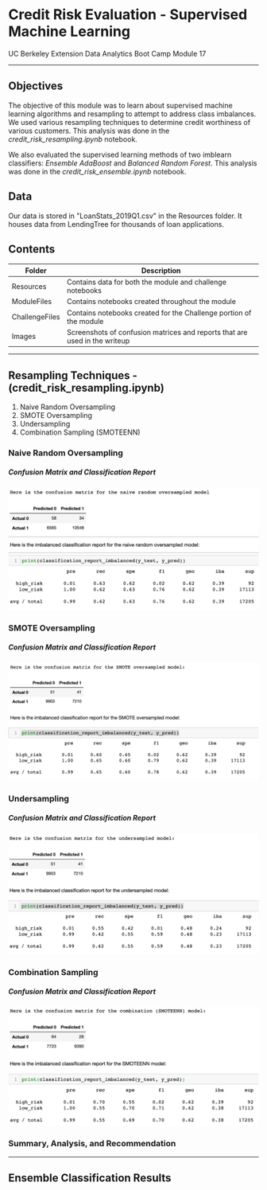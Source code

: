 # Credit Risk Evaluation - Supervised Machine Learning
UC Berkeley Extension Data Analytics Boot Camp Module 17

---

## Objectives
The objective of this module was to learn about supervised machine learning algorithms and resampling to attempt to address class imbalances. We used various resampling techniques to determine credit worthiness of various customers. This analysis was done in the *credit_risk_resampling.ipynb* notebook.

We also evaluated the supervised learning methods of two imblearn classifiers: *Ensemble AdaBoost* and *Balanced Random Forest*. This analysis was done in the *credit_risk_ensemble.ipynb* notebook.

## Data
Our data is stored in "LoanStats_2019Q1.csv" in the Resources folder. It houses data from LendingTree for thousands of loan applications. 

## Contents
|Folder|Description|
|------|-----------|
|Resources|Contains data for both the module and challenge notebooks|
|ModuleFiles|Contains notebooks created throughout the module|
|ChallengeFiles|Contains notebooks created for the Challenge portion of the module|
|Images|Screenshots of confusion matrices and reports that are used in the writeup|

---

## Resampling Techniques - (credit_risk_resampling.ipynb)
1) Naive Random Oversampling
2) SMOTE Oversampling
3) Undersampling
4) Combination Sampling (SMOTEENN)

### Naive Random Oversampling

##### Confusion Matrix and Classification Report
![Naive Random Oversampling](Images/naive_oversampled.png)

### SMOTE Oversampling

##### Confusion Matrix and Classification Report
![SMOTE Oversampling](Images/smote_oversampled.png)

### Undersampling

##### Confusion Matrix and Classification Report
![Undersampling](Images/undersampled.png)

### Combination Sampling

##### Confusion Matrix and Classification Report
![SMOTEENN Combination Sampling](Images/smoteenn.png)

### Summary, Analysis, and Recommendation


---

## Ensemble Classification Results


